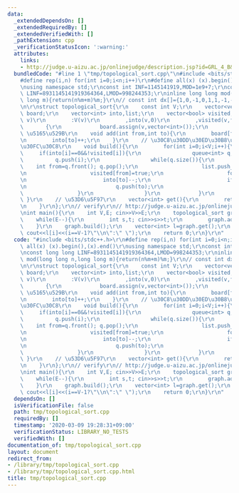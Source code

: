 ```yaml
---
data:
  _extendedDependsOn: []
  _extendedRequiredBy: []
  _extendedVerifiedWith: []
  _pathExtension: cpp
  _verificationStatusIcon: ':warning:'
  attributes:
    links:
    - http://judge.u-aizu.ac.jp/onlinejudge/description.jsp?id=GRL_4_B&lang=jp
  bundledCode: "#line 1 \"tmp/topological_sort.cpp\"\n#include <bits/stdc++.h>\r\n\
    #define rep(i,n) for(int i=0;i<n;i++)\r\n#define all(x) (x).begin(),(x).end()\r\
    \nusing namespace std;\r\nconst int INF=1145141919,MOD=1e9+7;\r\nconst long long\
    \ LINF=8931145141919364364,LMOD=998244353;\r\ninline long long mod(long long n,long\
    \ long m){return(n%m+m)%m;}\r\n// const int dx[]={1,0,-1,0,1,1,-1,-1},dy[]={0,-1,0,1,1,-1,-1,1};\r\
    \n\r\nstruct topological_sort{\r\n    const int V;\r\n    vector<vector<int>>\
    \ board;\r\n    vector<int> into,list;\r\n    vector<bool> visited;\r\n    topological_sort(int\
    \ v)\r\n        :V(v)\r\n        ,into(v,0)\r\n        ,visited(v,false)\r\n \
    \       {\r\n            board.assign(v,vector<int>());\r\n        }\r\n    //\
    \ \u5165\u529B\r\n    void add(int from,int to){\r\n        board[from].push_back(to);\r\
    \n        into[to]++;\r\n    }\r\n    // \u30C8\u30DD\u30ED\u30B8\u30AB\u30EB\u30BD\
    \u30FC\u30C8\r\n    void build(){\r\n        for(int i=0;i<V;i++){\r\n       \
    \     if(into[i]==0&&!visited[i]){\r\n                queue<int> q;\r\n      \
    \          q.push(i);\r\n                while(q.size()){\r\n                \
    \    int from=q.front(); q.pop();\r\n                    list.push_back(from);\r\
    \n                    visited[from]=true;\r\n                    for(int to:board[from]){\r\
    \n                        into[to]--;\r\n                        if(into[to]==0&&!visited[to]){\r\
    \n                            q.push(to);\r\n                        }\r\n   \
    \                 }\r\n                }\r\n            }\r\n        }\r\n   \
    \ }\r\n    // \u53D6\u5F97\r\n    vector<int> get(){\r\n        return list;\r\
    \n    }\r\n};\r\n// verify\r\n// http://judge.u-aizu.ac.jp/onlinejudge/description.jsp?id=GRL_4_B&lang=jp\r\
    \nint main(){\r\n    int V,E; cin>>V>>E;\r\n    topological_sort graph(V);\r\n\
    \    while(E--){\r\n        int s,t; cin>>s>>t;\r\n        graph.add(s,t);\r\n\
    \    }\r\n    graph.build();\r\n    vector<int> l=graph.get();\r\n    rep(i,V)\
    \ cout<<l[i]<<(i==V-1?\"\\n\":\" \");\r\n    return 0;\r\n}\r\n"
  code: "#include <bits/stdc++.h>\r\n#define rep(i,n) for(int i=0;i<n;i++)\r\n#define\
    \ all(x) (x).begin(),(x).end()\r\nusing namespace std;\r\nconst int INF=1145141919,MOD=1e9+7;\r\
    \nconst long long LINF=8931145141919364364,LMOD=998244353;\r\ninline long long\
    \ mod(long long n,long long m){return(n%m+m)%m;}\r\n// const int dx[]={1,0,-1,0,1,1,-1,-1},dy[]={0,-1,0,1,1,-1,-1,1};\r\
    \n\r\nstruct topological_sort{\r\n    const int V;\r\n    vector<vector<int>>\
    \ board;\r\n    vector<int> into,list;\r\n    vector<bool> visited;\r\n    topological_sort(int\
    \ v)\r\n        :V(v)\r\n        ,into(v,0)\r\n        ,visited(v,false)\r\n \
    \       {\r\n            board.assign(v,vector<int>());\r\n        }\r\n    //\
    \ \u5165\u529B\r\n    void add(int from,int to){\r\n        board[from].push_back(to);\r\
    \n        into[to]++;\r\n    }\r\n    // \u30C8\u30DD\u30ED\u30B8\u30AB\u30EB\u30BD\
    \u30FC\u30C8\r\n    void build(){\r\n        for(int i=0;i<V;i++){\r\n       \
    \     if(into[i]==0&&!visited[i]){\r\n                queue<int> q;\r\n      \
    \          q.push(i);\r\n                while(q.size()){\r\n                \
    \    int from=q.front(); q.pop();\r\n                    list.push_back(from);\r\
    \n                    visited[from]=true;\r\n                    for(int to:board[from]){\r\
    \n                        into[to]--;\r\n                        if(into[to]==0&&!visited[to]){\r\
    \n                            q.push(to);\r\n                        }\r\n   \
    \                 }\r\n                }\r\n            }\r\n        }\r\n   \
    \ }\r\n    // \u53D6\u5F97\r\n    vector<int> get(){\r\n        return list;\r\
    \n    }\r\n};\r\n// verify\r\n// http://judge.u-aizu.ac.jp/onlinejudge/description.jsp?id=GRL_4_B&lang=jp\r\
    \nint main(){\r\n    int V,E; cin>>V>>E;\r\n    topological_sort graph(V);\r\n\
    \    while(E--){\r\n        int s,t; cin>>s>>t;\r\n        graph.add(s,t);\r\n\
    \    }\r\n    graph.build();\r\n    vector<int> l=graph.get();\r\n    rep(i,V)\
    \ cout<<l[i]<<(i==V-1?\"\\n\":\" \");\r\n    return 0;\r\n}\r\n"
  dependsOn: []
  isVerificationFile: false
  path: tmp/topological_sort.cpp
  requiredBy: []
  timestamp: '2020-03-09 19:28:31+09:00'
  verificationStatus: LIBRARY_NO_TESTS
  verifiedWith: []
documentation_of: tmp/topological_sort.cpp
layout: document
redirect_from:
- /library/tmp/topological_sort.cpp
- /library/tmp/topological_sort.cpp.html
title: tmp/topological_sort.cpp
---
```

